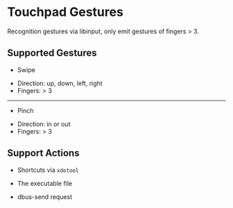 Touchpad Gestures
=======================

Recognition gestures via libinput, only emit gestures of fingers > 3.


Supported Gestures
----------------------

* Swipe
 + Direction: up, down, left, right
 + Fingers: > 3

-----

* Pinch
 + Direction: in or out
 + Fingers: > 3



Support Actions
------------------

* Shortcuts via `xdotool`

* The executable file

* dbus-send request
